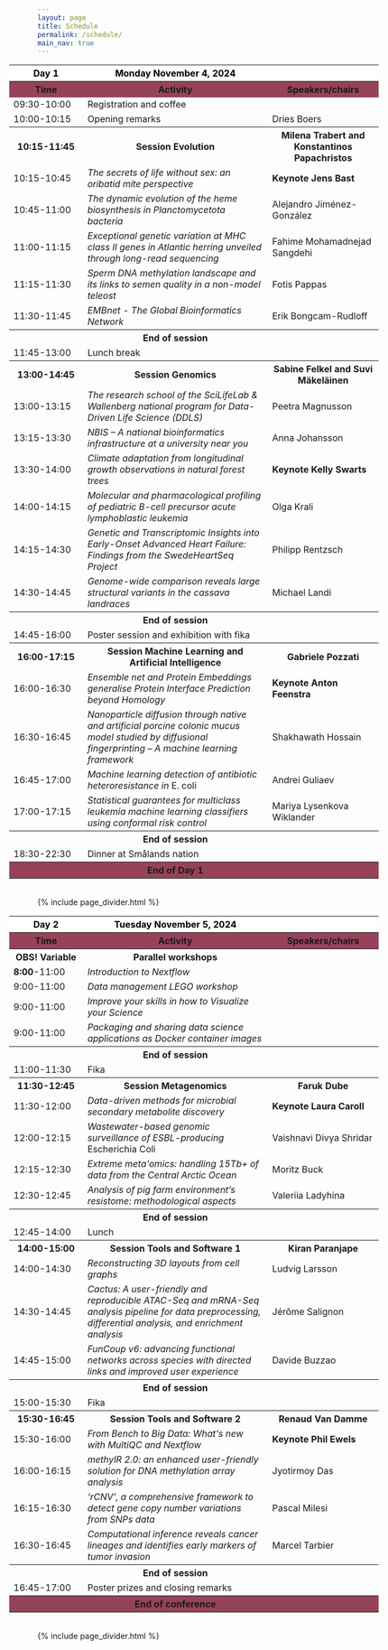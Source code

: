 ```yaml
---
layout: page
title: Schedule
permalink: /schedule/
main_nav: true
---
```


<!-- ![alt text]({{ site.baseurl }}/assets/profile-placeholder.gif "Profile Picture"){:.profile} -->

<table style="width:130%;margin-left:-10%">
  <tr>
    <th style="width:20%;background-color:white;color:black">Day 1</th>
    <th style="background-color:white;color:black">Monday November 4, 2024</th>
    <th style="width:30%;background-color:white"></th>
  </tr>
  <tr>
    <th style="background-color:#96435A">Time</th>
    <th style="background-color:#96435A">Activity</th>
    <th style="background-color:#96435A">Speakers/chairs</th>
  </tr>
  <tr>
    <td>09:30-10:00</td>
    <td>Registration and coffee</td>
    <td></td>
  </tr>
  <tr>
    <td>10:00-10:15</td>
    <td>Opening remarks</td>
    <td>Dries Boers</td>
  </tr>
  <tr>
    <th>10:15-11:45</th>
    <th><strong>Session Evolution</strong></th>
    <th>Milena Trabert and Konstantinos Papachristos</th>
  </tr>
  <tr>
    <td>10:15-10:45</td>
    <td><i>The secrets of life without sex: an oribatid mite perspective</i></td>
    <td><strong>Keynote Jens Bast</strong></td>
  </tr>
  <tr>
    <td>10:45-11:00</td>
    <td><i>The dynamic evolution of the heme biosynthesis in Planctomycetota bacteria</i></td>
    <td>Alejandro Jiménez-González</td>
  </tr>
  <tr>
    <td>11:00-11:15</td>
    <td><i>Exceptional genetic variation at MHC class II genes in Atlantic herring unveiled through long-read sequencing</i></td>
    <td>Fahime Mohamadnejad Sangdehi</td>
  </tr>
  <tr>
    <td>11:15-11:30</td>
    <td><i>Sperm DNA methylation landscape and its links to semen quality in a non-model teleost</i></td>
    <td>Fotis Pappas</td>
  </tr>
  <tr>
    <td>11:30-11:45</td>
    <td><i>EMBnet - The Global Bioinformatics Network</i></td>
    <td>Erik Bongcam-Rudloff</td>
  </tr>
  <tr>
    <th></th>
    <th>End of session</th>
    <th></th>
  </tr>
  <tr>
    <td>11:45-13:00</td>
    <td>Lunch break</td>
    <td></td>
  </tr>
  <tr>
    <th>13:00-14:45</th>
    <th><strong>Session Genomics</strong></th>
    <th>Sabine Felkel and Suvi Mäkeläinen</th>
  </tr>
  <tr>
    <td>13:00-13:15</td>
    <td><i>The research school of the SciLifeLab & Wallenberg national program for Data-Driven Life Science (DDLS)</i></td>
    <td>Peetra Magnusson</td>
  </tr>
    <tr>
    <td>13:15-13:30</td>
    <td><i>NBIS – A national bioinformatics infrastructure at a university near you</i></td>
    <td>Anna Johansson</td>
  </tr>
  <tr>
    <td>13:30-14:00</td>
    <td><i>Climate adaptation from longitudinal growth observations in natural forest trees</i></td>
    <td><strong>Keynote Kelly Swarts</strong></td>
  </tr>
  <tr>
    <td>14:00-14:15</td>
    <td><i>Molecular and pharmacological profiling of pediatric B-cell precursor acute lymphoblastic leukemia</i></td>
    <td>Olga Krali</td>
  </tr>
  <tr>
    <td>14:15-14:30</td>
    <td><i>Genetic and Transcriptomic Insights into Early-Onset Advanced Heart Failure: Findings from the SwedeHeartSeq Project</i></td>
    <td>Philipp Rentzsch</td>
  </tr>
  <tr>
    <td>14:30-14:45</td>
    <td><i>Genome-wide comparison reveals large structural variants in the cassava landraces</i></td>
    <td>Michael Landi</td>
  </tr>
  <tr>
    <th></th>
    <th>End of session</th>
    <th></th>
  </tr>
  <tr>
    <td>14:45-16:00</td>
    <td>Poster session and exhibition with fika</td>
    <td></td>
  </tr>
  <tr>
    <th>16:00-17:15</th>
    <th><strong>Session Machine Learning and Artificial Intelligence</strong></th>
    <th>Gabriele Pozzati</th>
  </tr>
  <tr>
    <td>16:00-16:30</td>
    <td><i>Ensemble net and Protein Embeddings generalise Protein Interface Prediction beyond Homology</i></td>
    <td><strong>Keynote Anton Feenstra</strong></td>
  </tr>
  <tr>
    <td>16:30-16:45</td>
    <td><i>Nanoparticle diffusion through native and artificial porcine colonic mucus model studied by diffusional fingerprinting – A machine learning framework</i></td>
    <td>Shakhawath Hossain</td>
  </tr>
  <tr>
    <td>16:45-17:00</td>
    <td><i>Machine learning detection of antibiotic heteroresistance in </i>E. coli</td>
    <td>Andrei Guliaev</td>
  </tr>
  <tr>
    <td>17:00-17:15</td>
    <td><i>Statistical guarantees for multiclass leukemia machine learning classifiers using conformal risk control</i></td>
    <td>Mariya Lysenkova Wiklander</td>
  </tr>
  <tr>
    <th></th>
    <th>End of session</th>
    <th></th>
  </tr>
  <tr>
    <td>18:30-22:30</td>
    <td>Dinner at Smålands nation</td>
    <td></td>
  </tr>
  <tr>
    <th style="background-color:#96435A"></th>
    <th style="background-color:#96435A">End of Day 1</th>
    <th style="background-color:#96435A"></th>
  </tr>
</table>

 <br>
 {% include page_divider.html %}

<table style="width:130%;margin-left:-10%">
  <tr>
    <th style="width:20%;background-color:white;color:black">Day 2</th>
    <th style="background-color:white;color:black">Tuesday November 5, 2024</th>
    <th style="width:30%;background-color:white"></th>
  </tr>
  <tr>
    <th style="background-color:#96435A">Time</th>
    <th style="background-color:#96435A">Activity</th>
    <th style="background-color:#96435A">Speakers/chairs</th>
  </tr>
  <tr>
    <th>OBS! Variable</th>
    <th><strong>Parallel workshops</strong></th>
    <th></th>
  </tr>
    <tr>
    <td><strong>8:00</strong>-11:00</td>
    <td><i>Introduction to Nextflow</i></td>
    <td></td>
  </tr>
  <tr>
    <td>9:00-11:00</td>
    <td><i>Data management LEGO workshop</i></td>
    <td></td>
  </tr>
  <tr>
    <td>9:00-11:00</td>
    <td><i>Improve your skills in how to Visualize your Science</i></td>
    <td></td>
  </tr>
  <tr>
    <td>9:00-11:00</td>
    <td><i>Packaging and sharing data science applications as Docker container images</i></td>
    <td></td>
  </tr>
  <tr>
    <th></th>
    <th>End of session</th>
    <th></th>
  </tr>
  <tr>
    <td>11:00-11:30</td>
    <td>Fika</td>
    <td></td>
  </tr>
  <tr>
    <th>11:30-12:45</th>
    <th><strong>Session Metagenomics</strong></th>
    <th>Faruk Dube</th>
  </tr>
  <tr>
    <td>11:30-12:00</td>
    <td><i>Data-driven methods for microbial secondary metabolite discovery</i></td>
    <td><strong>Keynote Laura Caroll</strong></td>
  </tr>
  <tr>
    <td>12:00-12:15</td>
    <td><i>Wastewater-based genomic surveillance of ESBL-producing</i> Escherichia Coli</td>
    <td>Vaishnavi Divya Shridar</td>
  </tr>
  <tr>
    <td>12:15-12:30</td>
    <td><i>Extreme meta'omics: handling 15Tb+ of data from the Central Arctic Ocean</i></td>
    <td>Moritz Buck</td>
  </tr>
  <tr>
    <td>12:30-12:45</td>
    <td><i>Analysis of pig farm environment’s resistome: methodological aspects</i></td>
    <td>Valeriia Ladyhina</td>
  </tr>
  <tr>
    <th></th>
    <th>End of session</th>
    <th></th>
  </tr>
  <tr>
    <td>12:45-14:00</td>
    <td>Lunch</td>
    <td></td>
  </tr>
  <tr>
    <th>14:00-15:00</th>
    <th><strong>Session Tools and Software 1</strong></th>
    <th>Kiran Paranjape</th>
  </tr>
    <tr>
    <td>14:00-14:30</td>
    <td><i>Reconstructing 3D layouts from cell graphs</i></td>
    <td>Ludvig Larsson</td>
  </tr>
    <tr>
    <td>14:30-14:45</td>
    <td><i>Cactus: A user-friendly and reproducible ATAC-Seq and mRNA-Seq analysis pipeline for data preprocessing, differential analysis, and enrichment analysis</i></td>
    <td>Jérôme Salignon</td>
  </tr>
    <tr>
    <td>14:45-15:00</td>
    <td><i>FunCoup v6: advancing functional networks across species with directed links and improved user experience</i></td>
    <td>Davide Buzzao</td>
  </tr>
  <tr>
    <th></th>
    <th>End of session</th>
    <th></th>
  </tr>
  <tr>
    <td>15:00-15:30</td>
    <td>Fika</td>
    <td></td>
  </tr>
  <tr>
    <th>15:30-16:45</th>
    <th><strong>Session Tools and Software 2</strong></th>
    <th>Renaud Van Damme</th>
  </tr>
  <tr>
    <td>15:30-16:00</td>
    <td><i>From Bench to Big Data: What's new with MultiQC and Nextflow</i></td>
    <td><strong>Keynote Phil Ewels</strong></td>
  </tr>
  <tr>
    <td>16:00-16:15</td>
    <td><i>methylR 2.0: an enhanced user-friendly solution for DNA methylation array analysis</i></td>
    <td>Jyotirmoy Das</td>
  </tr>
  <tr>
    <td>16:15-16:30</td>
    <td><i>‘rCNV’, a comprehensive framework to detect gene copy number variations from SNPs data</i></td>
    <td>Pascal Milesi</td>
  </tr>
  <tr>
    <td>16:30-16:45</td>
    <td><i>Computational inference reveals cancer lineages and identifies early markers of tumor invasion</i></td>
    <td>Marcel Tarbier</td>
  </tr>
  <tr>
    <th></th>
    <th>End of session</th>
    <th></th>
  </tr>
  <tr>
    <td>16:45-17:00</td>
    <td>Poster prizes and closing remarks</td>
    <td></td>
  </tr>
  <tr>
    <th style="background-color:#96435A"></th>
    <th style="background-color:#96435A">End of conference</th>
    <th style="background-color:#96435A"></th>
  </tr>
</table>

<br>
 {% include page_divider.html %}
